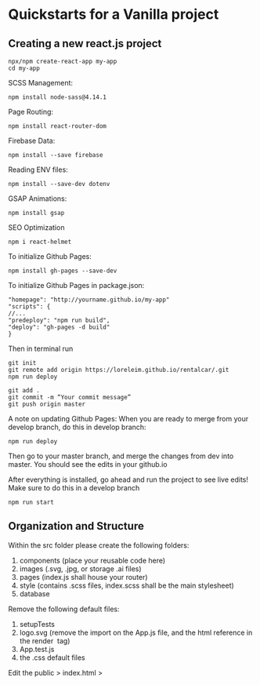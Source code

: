 # Quickstarts for a Vanilla project

## Creating a new react.js project

```
npx/npm create-react-app my-app
cd my-app
```
SCSS Management:

```
npm install node-sass@4.14.1
```
Page Routing:
```
npm install react-router-dom
```
Firebase Data:
```
npm install --save firebase
```
Reading ENV files:
```
npm install --save-dev dotenv
```
GSAP Animations:
```
npm install gsap
```
SEO Optimization
```
npm i react-helmet
```
To initialize Github Pages:
```
npm install gh-pages --save-dev
```
To initialize Github Pages in package.json: 
```
"homepage": "http://yourname.github.io/my-app"
"scripts": {
//...
"predeploy": "npm run build",
"deploy": "gh-pages -d build"
}
```
Then in terminal run 
```
git init
git remote add origin https://loreleim.github.io/rentalcar/.git
npm run deploy

```
```
git add .
git commit -m “Your commit message”
git push origin master
```
A note on updating Github Pages: When you are ready to merge from your develop branch, do this in develop branch: 
```
npm run deploy
```
Then go to your master branch, and merge the changes from dev into master.
You should see the edits in your github.io

After everything is installed, go ahead and run the project to see live edits! Make sure to do this in a develop branch
```
npm run start
```

## Organization and Structure

Within the src folder please create the following folders:

1. components (place your reusable code here)
2. images (.svg, .jpg, or storage .ai files)
3. pages (index.js shall house your router)
4. style (contains .scss files, index.scss shall be the main stylesheet)
5. database

Remove the following default files:

1. setupTests
2. logo.svg (remove the import on the App.js file, and the html reference in the render <img> tag)
3. App.test.js
4. the .css default files

Edit the public > index.html > <title> and <meta description content="">
  
## Add the Following Files

1. style > index.scss
2. style > variables.scss
3. pages > index.js
4. pages > home directory > index.js & index.module.scss
5. database > index.js

## database > index.js
```
class Database {
  constructor() {
    this.multidimensionalArray = {
      About: [
        {
          name: "CDL Mockups",
        }
      ]
    };

    this.flatArray = {
      title: "about",
      text: "something",
      category: "text",
    }
  }
}

const store = new Database();
export default store;
```

## style > index.scss

```
@import "./variables.scss";
@import url("https://use.typekit.net/mfe7wjt.css"); //the font you want to use
* {
  margin: 0;
  padding: 0;
  box-sizing: border-box;
}
```

## style > variables.scss

```
$primary: #00fff5;
$secondary: #ff5de0;
$color: #1e1e1e;
$color: #292929;
```

## home > index.js
```
import React from "react";
import style from "./index.module.scss";

class Home extends React.Component {

  constructor(props) {
    super();
    this.state = {
      string: "",
      int: 0,
      array: [],
      userInput: "",
    };
  }

  handleChange = (e) => {
    this.setState({ searchItem: e.target.value });
    console.log(this.state.searchItem);
  };

  render() {
    return (
      <body className={style.mainContainer}>
        <section>
          <h1>Hello</h1>

          <input
            type="text"
            name={"userInput"}
            onChange={this.handleChange}
          ></input>
          <label>Placeholder</label>
        </section>
      </body>
    );
  }
}

export default Home;
```

## home > index.module.scss
```
@import "../../style/variables.scss";

/*Media Queries*/
/* Larger than tablet (also point when grid becomes active) */
@media (min-width: 550px) {
}

/* Larger than tablet */
@media (min-width: 750px) {
}

/* Larger than desktop */
@media (min-width: 1000px) {
}

/* Larger than Desktop HD */
@media (min-width: 1200px) {
}

/* For TV Screens & Projectors */
@media (min-width: 2000px) {
}
```

## App.js
```
import React, { Component } from "react";
import {
  BrowserRouter as Router,
  Switch,
  Route,
  withRouter,
} from "react-router-dom";
import style from "./style/index.scss";
import Home from "./pages/home";

const App = withRouter(
  class App extends Component {
    constructor(props) {
      super(props);
      this.state = {
      };
    }

    render() {
      return (
        <div className={style.mainContainer}>
            <Switch>
              <Route path="/" exact component={Home}></Route>
            </Switch>
        </div>
      );
    }
  }
);

class RoutedApp extends Component {
  render() {
    return (
      <Router basename="/printerapi">
        <App />
      </Router>
    );
  }
}

export default RoutedApp;
```

## database folder > firebase.js
```
import firebase from "firebase";

const config = {
    apiKey: process.env.REACT_APP_API_KEY,
    authDomain: process.env.REACT_APP_AUTH_DOMAIN,
    databaseURL: process.env.REACT_APP_DATABASE_URL,
    projectId: process.env.REACT_APP_PROJECT_ID,
    storageBucket: process.env.REACT_APP_STORAGE_BUCKET,
    messagingSenderId: process.env.REACT_APP_MESSAGING_SENDER_ID,
    appId: process.env.REACT_APP_APP_ID
};

firebase.initializeApp(config);
export default firebase;
```
## Maps for local arrays 
```
{this.state.todo.map((item) => (<div key={item}>{item}</div>))}
```

## Submitting Forms 
```
  submit = (e) => {
    e.preventDefault();
    document.getElementById("todo").value = "";
    if (!this.state.userInput) {
      this.setState({ showError: true });
    } else {
      this.setState({
        showError: false,
        todo: [...this.state.todo, this.state.userInput],
      });
    }
  };
```

